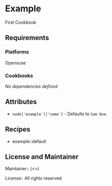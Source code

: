 # Example

First Cookbook

## Requirements

### Platforms

Opensuse

### Cookbooks

_No dependencies defined_

## Attributes

- `node['example']['name']` - Defaults to `Sam Doe`.

## Recipes

- example::default

## License and Maintainer

Maintainer:: (<>)

License:: All rights reserved
